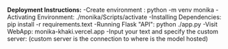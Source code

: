 
**Deployment Instructions:**
-Create environment : python -m venv monika
-Activating Environment: ./monika/Scripts/activate
-Installing Dependencies: pip install -r requirements.text
-Running Flask "API": python ./app.py
-Visit WebApp: monika-khaki.vercel.app
-Input your text and specify the custom server: (custom server is the connection to where is the model hosted)